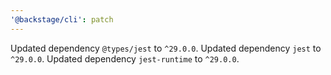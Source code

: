 ```yaml
---
'@backstage/cli': patch
---
```


Updated dependency `@types/jest` to `^29.0.0`.
Updated dependency `jest` to `^29.0.0`.
Updated dependency `jest-runtime` to `^29.0.0`.

